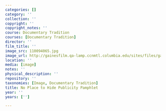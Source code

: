 ```yaml
---
categories: []
category: ''
collection: ''
copyright: ''
copyright_notes: ''
course: Documentary Tradition
courses: [Documentary Tradition]
director: ''
film_title: ''
image_src: 110094065.jpg
image_url: http://gainesfilm.qa-lamp.ccnmtl.columbia.edu/sites/files/gainesfilm/images/110094065.jpg
location: ''
media: [image]
notes: ''
physical_description: ''
repository: ''
taxonomies: [Image, Documentary Tradition]
title: No Place to Hide Publicity Pamphlet
year: ''
years: ['']

---
```

